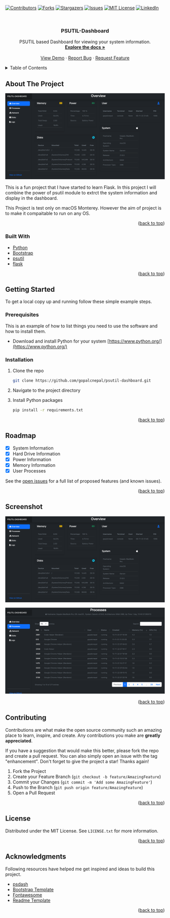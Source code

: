 <!-- Improved compatibility of back to top link: See: https://github.com/othneildrew/Best-README-Template/pull/73 -->
<a name="readme-top"></a>
<!--
*** Thanks for checking out the Best-README-Template. If you have a suggestion
*** that would make this better, please fork the repo and create a pull request
*** or simply open an issue with the tag "enhancement".
*** Don't forget to give the project a star!
*** Thanks again! Now go create something AMAZING! :D
-->



<!-- PROJECT SHIELDS -->
<!--
*** I'm using markdown "reference style" links for readability.
*** Reference links are enclosed in brackets [ ] instead of parentheses ( ).
*** See the bottom of this document for the declaration of the reference variables
*** for contributors-url, forks-url, etc. This is an optional, concise syntax you may use.
*** https://www.markdownguide.org/basic-syntax/#reference-style-links
-->
[![Contributors][contributors-shield]][contributors-url]
[![Forks][forks-shield]][forks-url]
[![Stargazers][stars-shield]][stars-url]
[![Issues][issues-shield]][issues-url]
[![MIT License][license-shield]][license-url]
[![LinkedIn][linkedin-shield]][linkedin-url]



<!-- PROJECT LOGO -->
<br />
<div align="center">
  <a href="https://github.com/gopalcnepal/psutil-dashboard">
  </a>

<h3 align="center">PSUTIL-Dashboard</h3>

  <p align="center">
    PSUTIL based Dashboard for viewing your system information.
    <br />
    <a href="https://github.com/gopalcnepal/psutil-dashboard"><strong>Explore the docs »</strong></a>
    <br />
    <br />
    <a href="https://github.com/gopalcnepal/psutil-dashboard">View Demo</a>
    ·
    <a href="https://github.com/gopalcnepal/psutil-dashboard/issues">Report Bug</a>
    ·
    <a href="https://github.com/gopalcnepal/psutil-dashboard/issues">Request Feature</a>
  </p>
</div>



<!-- TABLE OF CONTENTS -->
<details>
  <summary>Table of Contents</summary>
  <ol>
    <li>
      <a href="#about-the-project">About The Project</a>
      <ul>
        <li><a href="#built-with">Built With</a></li>
      </ul>
    </li>
    <li>
      <a href="#getting-started">Getting Started</a>
      <ul>
        <li><a href="#prerequisites">Prerequisites</a></li>
        <li><a href="#installation">Installation</a></li>
      </ul>
    </li>
    <li><a href="#usage">Usage</a></li>
    <li><a href="#roadmap">Roadmap</a></li>
    <li><a href="#screenshot">Screenshot</a></li>
    <li><a href="#contributing">Contributing</a></li>
    <li><a href="#license">License</a></li>
    <li><a href="#contact">Contact</a></li>
    <li><a href="#acknowledgments">Acknowledgments</a></li>
  </ol>
</details>



<!-- ABOUT THE PROJECT -->
## About The Project

[![PSUTIL Dashboard][product-screenshot]](https://github.com/gopalcnepal/psutil-dashboard)

This is a fun project that I have started to learn Flask. In this project I will combine the power of psutil module to extrct the system information and display in the dashboard.

This Project is test only on macOS Monterey. However the aim of project is to make it compaitable to run on any OS.

<p align="right">(<a href="#readme-top">back to top</a>)</p>



### Built With

* [Python](https://www.python.org/)
* [Bootstrap][Bootstrap-url]
* [psutil](https://github.com/giampaolo/psutil)
* [flask](https://flask.palletsprojects.com/)

<p align="right">(<a href="#readme-top">back to top</a>)</p>



<!-- GETTING STARTED -->
## Getting Started

To get a local copy up and running follow these simple example steps.

### Prerequisites

This is an example of how to list things you need to use the software and how to install them.
* Download and install Python for your system [https://www.python.org/](https://www.python.org/)

### Installation

1. Clone the repo
   ```sh
   git clone https://github.com/gopalcnepal/psutil-dashboard.git
   ```
2. Navigate to the project directory

3. Install Python packages
   ```sh
   pip install -r requirements.txt
   ```

<p align="right">(<a href="#readme-top">back to top</a>)</p>


<!-- ROADMAP -->
## Roadmap

- [x] System Information
- [x] Hard Drive Information
- [x] Power Information
- [x] Memory Information
- [x] User Processes 

See the [open issues](https://github.com/gopalcnepal/psutil-dashboard/issues) for a full list of proposed features (and known issues).

<p align="right">(<a href="#readme-top">back to top</a>)</p>

<!-- SCREENSHOT -->
## Screenshot

![PSUTIL Dashboard Page](screenshot/psutil_dashboard.png)

![PSUTIL Dashboard Process Page](screenshot/psutil_dashboard_process_page.png)

<p align="right">(<a href="#readme-top">back to top</a>)</p>




<!-- CONTRIBUTING -->
## Contributing

Contributions are what make the open source community such an amazing place to learn, inspire, and create. Any contributions you make are **greatly appreciated**.

If you have a suggestion that would make this better, please fork the repo and create a pull request. You can also simply open an issue with the tag "enhancement".
Don't forget to give the project a star! Thanks again!

1. Fork the Project
2. Create your Feature Branch (`git checkout -b feature/AmazingFeature`)
3. Commit your Changes (`git commit -m 'Add some AmazingFeature'`)
4. Push to the Branch (`git push origin feature/AmazingFeature`)
5. Open a Pull Request

<p align="right">(<a href="#readme-top">back to top</a>)</p>



<!-- LICENSE -->
## License

Distributed under the MIT License. See `LICENSE.txt` for more information.

<p align="right">(<a href="#readme-top">back to top</a>)</p>



<!-- ACKNOWLEDGMENTS -->
## Acknowledgments

Following resources have helped me get inspired and ideas to build this project.
* [psdash](https://github.com/Jahaja/psdash)
* [Bootstrap Template](https://getbootstrap.com/docs/5.2/examples/dashboard/)
* [Fontawesome](https://fontawesome.com/)
* [Readme Template](https://github.com/othneildrew/Best-README-Template)

<p align="right">(<a href="#readme-top">back to top</a>)</p>



<!-- MARKDOWN LINKS & IMAGES -->
<!-- https://www.markdownguide.org/basic-syntax/#reference-style-links -->
[product-screenshot]: screenshot/psutil_dashboard.png
[contributors-shield]: https://img.shields.io/github/contributors/gopalcnepal/psutil-dashboard.svg?style=for-the-badge
[contributors-url]: https://github.com/gopalcnepal/psutil-dashboard/graphs/contributors
[forks-shield]: https://img.shields.io/github/forks/gopalcnepal/psutil-dashboard.svg?style=for-the-badge
[forks-url]: https://github.com/gopalcnepal/psutil-dashboard/network/members
[stars-shield]: https://img.shields.io/github/stars/gopalcnepal/psutil-dashboard.svg?style=for-the-badge
[stars-url]: https://github.com/gopalcnepal/psutil-dashboard/stargazers
[issues-shield]: https://img.shields.io/github/issues/gopalcnepal/psutil-dashboard.svg?style=for-the-badge
[issues-url]: https://github.com/gopalcnepal/psutil-dashboard/issues
[license-shield]: https://img.shields.io/github/license/gopalcnepal/psutil-dashboard.svg?style=for-the-badge
[license-url]: https://github.com/gopalcnepal/psutil-dashboard/blob/master/LICENSE.txt
[linkedin-shield]: https://img.shields.io/badge/-LinkedIn-black.svg?style=for-the-badge&logo=linkedin&colorB=555
[linkedin-url]: https://linkedin.com/in/gopalcnepal
[Bootstrap.com]: https://img.shields.io/badge/Bootstrap-563D7C?style=for-the-badge&logo=bootstrap&logoColor=white
[Bootstrap-url]: https://getbootstrap.com